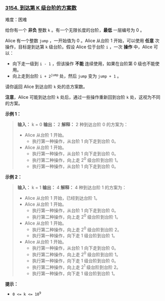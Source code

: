 ### [3154\. 到达第 K 级台阶的方案数](https://leetcode.cn/problems/find-number-of-ways-to-reach-the-k-th-stair/)

难度：困难

给你有一个 **非负** 整数 `k` 。有一个无限长度的台阶，**最低** 一层编号为 0 。

Alice 有一个整数 `jump` ，一开始值为 0 。Alice 从台阶 1 开始，可以使用 **任意** 次操作，目标是到达第 `k` 级台阶。假设 Alice 位于台阶 `i` ，一次 **操作** 中，Alice 可以：

- 向下走一级到 `i - 1` ，但该操作 **不能** 连续使用，如果在台阶第 0 级也不能使用。
- 向上走到台阶 <code>i + 2<sup>jump</sup></code> 处，然后 `jump` 变为 `jump + 1` 。

请你返回 Alice 到达台阶 `k` 处的总方案数。

**注意**，Alice 可能到达台阶 `k` 处后，通过一些操作重新回到台阶 `k` 处，这视为不同的方案。

**示例 1：**

> **输入：** k = 0
> **输出：** 2
> **解释：**
> 2 种到达台阶 0 的方案为：
>
> - Alice 从台阶 1 开始。
>   - 执行第一种操作，从台阶 1 向下走到台阶 0。
> - Alice 从台阶 1 开始。
>   - 执行第一种操作，从台阶 1 向下走到台阶 0。
>   - 执行第二种操作，向上走 2<sup>0</sup> 级台阶到台阶 1。
>   - 执行第一种操作，从台阶 1 向下走到台阶 0。

**示例 2：**

> **输入：** k = 1
> **输出：** 4
> **解释：**
> 4 种到达台阶 1 的方案为：
>
> - Alice 从台阶 1 开始，已经到达台阶 1。
> - Alice 从台阶 1 开始。
>   - 执行第一种操作，从台阶 1 向下走到台阶 0。
>   - 执行第二种操作，向上走 2<sup>0</sup> 级台阶到台阶 1。
> - Alice 从台阶 1 开始。
>   - 执行第二种操作，向上走 2<sup>0</sup> 级台阶到台阶 2。
>   - 执行第一种操作，向下走 1 级台阶到台阶 1。
> - Alice 从台阶 1 开始。
>   - 执行第一种操作，从台阶 1 向下走到台阶 0。
>   - 执行第二种操作，向上走 2<sup>0</sup> 级台阶到台阶 1。
>   - 执行第一种操作，向下走 1 级台阶到台阶 0。
>   - 执行第二种操作，向上走 2<sup>1</sup> 级台阶到台阶 2。
>   - 执行第一种操作，向下走 1 级台阶到台阶 1。

**提示：**

- <code>0 <= k <= 10<sup>9</sup></code>

